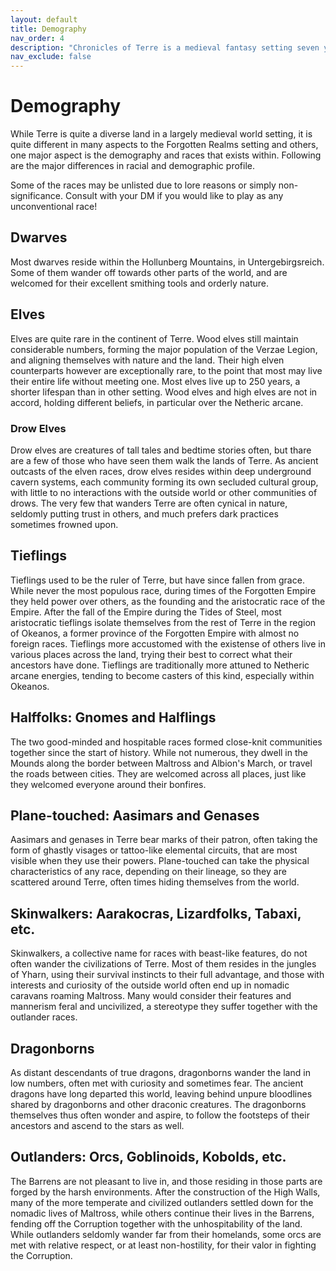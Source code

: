 ```yaml
---
layout: default
title: Demography
nav_order: 4
description: "Chronicles of Terre is a medieval fantasy setting seven years in the writing, currently for dungeons & dragons 5th edition."
nav_exclude: false
---
```


# Demography

While Terre is quite a diverse land in a largely medieval world setting, it is quite different in many aspects to the Forgotten Realms setting and others, one major aspect is the demography and races that exists within. Following are the major differences in racial and demographic profile.

Some of the races may be unlisted due to lore reasons or simply non-significance. Consult with your DM if you would like to play as any unconventional race!

## Dwarves

Most dwarves reside within the Hollunberg Mountains, in Untergebirgsreich. Some of them wander off towards other parts of the world, and are welcomed for their excellent smithing tools and orderly nature.

## Elves

Elves are quite rare in the continent of Terre. Wood elves still maintain considerable numbers, forming the major population of the Verzae Legion, and aligning themselves with nature and the land. Their high elven counterparts however are exceptionally rare, to the point that most may live their entire life without meeting one. Most elves live up to 250 years, a shorter lifespan than in other setting. Wood elves and high elves are not in accord, holding different beliefs, in particular over the Netheric arcane.

### Drow Elves

Drow elves are creatures of tall tales and bedtime stories often, but thare are a few of those who have seen them walk the lands of Terre. As ancient outcasts of the elven races, drow elves resides within deep underground cavern systems, each community forming its own secluded cultural group, with little to no interactions with the outside world or other communities of drows. The very few that wanders Terre are often cynical in nature, seldomly putting trust in others, and much prefers dark practices sometimes frowned upon.

## Tieflings

Tieflings used to be the ruler of Terre, but have since fallen from grace. While never the most populous race, during times of the Forgotten Empire they held power over others, as the founding and the aristocratic race of the Empire. After the fall of the Empire during the Tides of Steel, most aristocratic tieflings isolate themselves from the rest of Terre in the region of Okeanos, a former province of the Forgotten Empire with almost no foreign races. Tieflings more accustomed with the existense of others live in various places across the land, trying their best to correct what their ancestors have done. Tieflings are traditionally more attuned to Netheric arcane energies, tending to become casters of this kind, especially within Okeanos.

## Halffolks: Gnomes and Halflings

The two good-minded and hospitable races formed close-knit communities together since the start of history. While not numerous, they dwell in the Mounds along the border between Maltross and Albion's March, or travel the roads between cities. They are welcomed across all places, just like they welcomed everyone around their bonfires.

## Plane-touched: Aasimars and Genases

Aasimars and genases in Terre bear marks of their patron, often taking the form of ghastly visages or tattoo-like elemental circuits, that are most visible when they use their powers. Plane-touched can take the physical characteristics of any race, depending on their lineage, so they are scattered around Terre, often times hiding themselves from the world.

## Skinwalkers: Aarakocras, Lizardfolks, Tabaxi, etc.

Skinwalkers, a collective name for races with beast-like features, do not often wander the civilizations of Terre. Most of them resides in the jungles of Yharn, using their survival instincts to their full advantage, and those with interests and curiosity of the outside world often end up in nomadic caravans roaming Maltross. Many would consider their features and mannerism feral and uncivilized, a stereotype they suffer together with the outlander races.

## Dragonborns

As distant descendants of true dragons, dragonborns wander the land in low numbers, often met with curiosity and sometimes fear. The ancient dragons have long departed this world, leaving behind unpure bloodlines shared by dragonborns and other draconic creatures. The dragonborns themselves thus often wonder and aspire, to follow the footsteps of their ancestors and ascend to the stars as well.

## Outlanders: Orcs, Goblinoids, Kobolds, etc.

The Barrens are not pleasant to live in, and those residing in those parts are forged by the harsh environments. After the construction of the High Walls, many of the more temperate and civilized outlanders settled down for the nomadic lives of Maltross, while others continue their lives in the Barrens, fending off the Corruption together with the unhospitability of the land. While outlanders seldomly wander far from their homelands, some orcs are met with relative respect, or at least non-hostility, for their valor in fighting the Corruption.